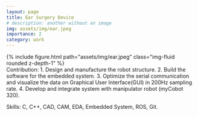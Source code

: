 ```yaml
---
layout: page
title: Ear Surgery Device
# description: another without an image
img: assets/img/ear.jpeg
importance: 2
category: work
---
```


<div class="col-sm mt-3 mt-md-0" style="max-width: 560px; margin: auto;">
    {% include figure.html path="assets/img/ear.jpeg" class="img-fluid rounded z-depth-1" %}
</div>
Contribution:
1. Design and manufacture the robot structure.
2. Build the software for the embedded system.
3. Optimize the serial communication and visualize the data on Graphical User Interface(GUI) in 200Hz sampling rate.
4. Develop and integrate system with manipulator robot (myCobot 320).

Skills: C, C++, CAD, CAM, EDA, Embedded System, ROS, Git.
